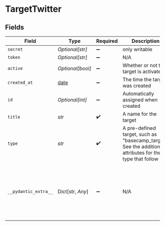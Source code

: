 # TargetTwitter


## Fields

| Field                                                                                                                                                                                         | Type                                                                                                                                                                                          | Required                                                                                                                                                                                      | Description                                                                                                                                                                                   | Example                                                                                                                                                                                       |
| --------------------------------------------------------------------------------------------------------------------------------------------------------------------------------------------- | --------------------------------------------------------------------------------------------------------------------------------------------------------------------------------------------- | --------------------------------------------------------------------------------------------------------------------------------------------------------------------------------------------- | --------------------------------------------------------------------------------------------------------------------------------------------------------------------------------------------- | --------------------------------------------------------------------------------------------------------------------------------------------------------------------------------------------- |
| `secret`                                                                                                                                                                                      | *Optional[str]*                                                                                                                                                                               | :heavy_minus_sign:                                                                                                                                                                            | only writable                                                                                                                                                                                 |                                                                                                                                                                                               |
| `token`                                                                                                                                                                                       | *Optional[str]*                                                                                                                                                                               | :heavy_minus_sign:                                                                                                                                                                            | N/A                                                                                                                                                                                           |                                                                                                                                                                                               |
| `active`                                                                                                                                                                                      | *Optional[bool]*                                                                                                                                                                              | :heavy_minus_sign:                                                                                                                                                                            | Whether or not the target is activated                                                                                                                                                        |                                                                                                                                                                                               |
| `created_at`                                                                                                                                                                                  | [date](https://docs.python.org/3/library/datetime.html#date-objects)                                                                                                                          | :heavy_minus_sign:                                                                                                                                                                            | The time the target was created                                                                                                                                                               |                                                                                                                                                                                               |
| `id`                                                                                                                                                                                          | *Optional[int]*                                                                                                                                                                               | :heavy_minus_sign:                                                                                                                                                                            | Automatically assigned when created                                                                                                                                                           |                                                                                                                                                                                               |
| `title`                                                                                                                                                                                       | *str*                                                                                                                                                                                         | :heavy_check_mark:                                                                                                                                                                            | A name for the target                                                                                                                                                                         |                                                                                                                                                                                               |
| `type`                                                                                                                                                                                        | *str*                                                                                                                                                                                         | :heavy_check_mark:                                                                                                                                                                            | A pre-defined target, such as "basecamp_target". See the additional attributes for the type that follow                                                                                       |                                                                                                                                                                                               |
| `__pydantic_extra__`                                                                                                                                                                          | Dict[str, *Any*]                                                                                                                                                                              | :heavy_minus_sign:                                                                                                                                                                            | N/A                                                                                                                                                                                           | {<br/>"active": false,<br/>"created_at": "2012-02-20T22:55:29Z",<br/>"id": 88335,<br/>"title": "basecamp target",<br/>"type": "basecamp_target",<br/>"url": "https://company.zendesk.com/api/v2/targets/88335.json"<br/>} |